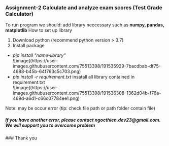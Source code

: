 ### Assignment-2 Calculate and analyze exam scores (Test Grade Calculator)

To run program we should: add library neccessary such as <b>numpy, pandas, matplotlib</b>
How to set up library
1. Download python (recommend python version > 3.7)
2. Install package
<ul>
  <li> <i> pip install "name-library" </i> </li>
  ![image](https://user-images.githubusercontent.com/75513398/191535929-7bacdbab-df75-4688-b45b-64f763c5c703.png)

  <li> <i> pip install -r requirement.txt </i> insatall all library contained in requirement.txt</li>
  ![image](https://user-images.githubusercontent.com/75513398/191536308-1362d04b-f76a-469d-a6d1-c66c07784ee1.png)

</ul>
Note: may be occur error (tip: check file path or path folder contain file)

<h5> If you have another error, please contact <b>ngocthien.dev23@gmail.com</b>. We will support you to overcome problem </h5>
### Thank you


